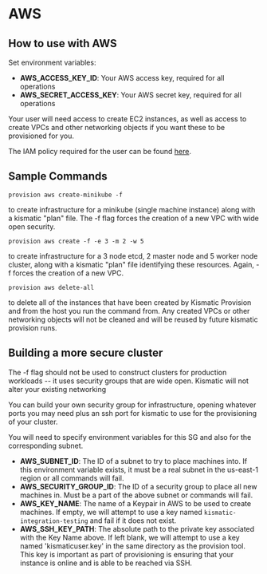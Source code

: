 # AWS

## How to use with AWS

Set environment variables:

* **AWS_ACCESS_KEY_ID**: Your AWS access key, required for all operations
* **AWS_SECRET_ACCESS_KEY**: Your AWS secret key, required for all operations

Your user will need access to create EC2 instances, as well as access to create VPCs and other 
networking objects if you want these to be provisioned for you.

The IAM policy required for the user can be found [here](aws-policy.md).

## Sample Commands

`provision aws create-minikube -f`

to create infrastructure for a minikube (single machine instance) along with a kismatic "plan" 
file. The -f flag forces the creation of a new VPC with wide open security.

`provision aws create -f -e 3 -m 2 -w 5`

to create infrastructure for a 3 node etcd, 2 master node and 5 worker node cluster, along with 
a kismatic "plan" file identifying these resources. Again, -f forces the creation of a new VPC.

`provision aws delete-all`

to delete all of the instances that have been created by Kismatic Provision and from the host you
run the command from. Any created VPCs or other networking objects will not be cleaned and will
be reused by future kismatic provision runs.

## Building a more secure cluster

The -f flag should not be used to construct clusters for production workloads -- it uses security
groups that are wide open. Kismatic will not alter your existing networking

You can build your own security group for infrastructure, opening whatever ports you may need plus
an ssh port for kismatic to use for the provisioning of your cluster.

You will need to specify environment variables for this SG and also for the corresponding subnet.

*  **AWS_SUBNET_ID**: The ID of a subnet to try to place machines into. If this environment variable exists, it must be a real subnet in the us-east-1 region or all commands will fail.
*  **AWS_SECURITY_GROUP_ID**: The ID of a security group to place all new machines in. Must be a part of the above subnet or commands will fail.
*  **AWS_KEY_NAME**: The name of a Keypair in AWS to be used to create machines. If empty, we will attempt
                     to use a key named `kismatic-integration-testing` and fail if it does not exist.
*  **AWS_SSH_KEY_PATH**: The absolute path to the private key associated with the Key Name above. If left blank, we will attempt to use a key named 'kismaticuser.key' in the same directory as the provision tool. This key is important as part of provisioning is ensuring that your instance is online and is able to be reached via SSH.